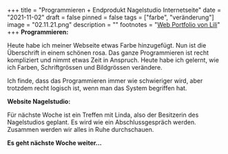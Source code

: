 +++
title = "Programmieren + Endprodukt Nagelstudio Internetseite"
date = "2021-11-02"
draft = false
pinned = false
tags = ["farbe", "veränderung"]
image = "02.11.21.png"
description = ""
footnotes = "[Web Portfolio von Lili](http://127.0.0.1:5500/index.html)"
+++
**Programmieren:**

Heute habe ich meiner Webseite etwas Farbe hinzugefügt. Nun ist die Überschrift in einem schönen rosa. Das ganze Programmieren ist recht kompliziert und nimmt etwas Zeit in Anspruch. Heute habe ich gelernt, wie ich Farben, Schriftgrössen und Bildgrössen verändere. 

Ich finde, dass das Programmieren immer wie schwieriger wird, aber trotzdem recht logisch ist, wenn man das System begriffen hat. 

**Website Nagelstudio:**

Für nächste Woche ist ein Treffen mit Linda, also der Besitzerin des Nagelstudios geplant. Es wird wie ein Abschlussgespräch werden. Zusammen werden wir alles in Ruhe durchschauen. 



**Es geht nächste Woche weiter...**